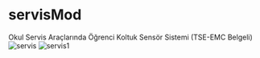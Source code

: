 # servisMod
Okul Servis Araçlarında Öğrenci Koltuk Sensör Sistemi (TSE-EMC Belgeli)
<br>
![servis](https://user-images.githubusercontent.com/73975473/200955337-64717702-1b1a-4dcf-80f1-4817b5310cf7.png)
![servis1](https://user-images.githubusercontent.com/73975473/200955348-90757538-43ca-4bdd-b9da-d1a85bc85559.png)
